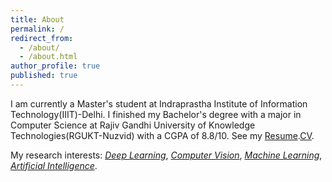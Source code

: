 ```yaml
---
title: About
permalink: /
redirect_from:
  - /about/
  - /about.html
author_profile: true
published: true
---
```

I am currently a Master's student at Indraprastha Institute of Information Technology(IIIT)-Delhi. I finished my Bachelor's degree with a major in Computer Science at Rajiv Gandhi University of Knowledge Technologies(RGUKT-Nuzvid) with a CGPA of 8.8/10. See my [Resume]().[CV](https://subhanisk7.github.io/cv/).


My research interests: <u>_Deep Learning_</u>, <u>_Computer Vision_</u>, <u>_Machine Learning_</u>, <u>_Artificial Intelligence_</u>.
